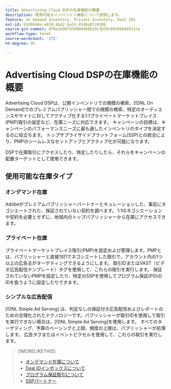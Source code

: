 ```yaml
---
title: Advertising Cloud DSPの在庫機能の概要
description: 使用可能なインベントリ機能について説明します。
feature: On Demand Inventory, Private Inventory, Deal IDs
exl-id: b3d0b96e-e638-4bd2-ba14-d348a8fc030b
source-git-commit: 0f0a2e907d39900968b29c3b59c8034b604911ce
workflow-type: tm+mt
source-wordcount: '272'
ht-degree: 0%

---
```


# Advertising Cloud DSPの在庫機能の概要

Advertising Cloud DSPは、公開インベントリでの規模の検索、[!DNL On Demand]でのプレミアムパブリッシャー間での規模の検索、特定のオーディエンスやサイトに対してアクティブ化する1:1プライベートマーケットプレイス(PMP)取引の設定など、在庫ニーズに対応できます。 キャンペーンの目標は、キャンペーンのパフォーマンスニーズに最も適したインベントリのタイプを決定するのに役立ちます。 トップサプライサイドプラットフォーム(SSP)との統合により、PMPのシームレスなセットアップとアクティブ化が可能になります。

DSPで在庫取引にアクセスしたり、特定したりしたら、それらをキャンペーンの配置ターゲットとして使用できます。

## 使用可能な在庫タイプ

### オンデマンド在庫

Adobeがプレミアムパブリッシャーパートナーとキュレーションした、事前にネゴシエートされた、保証されていない契約を調べます。 1:1のネゴシエーションや契約を必要とせずに、地域内のトップパブリッシャーから在庫にアクセスできます。

### プライベート在庫

プライベートマーケットプレイス取引(PMP)を設定および管理します。PMPとは、パブリッシャーと直接1対1でネゴシエートした取引で、アカウント内の1つ以上の広告主がターゲティングできるようにします。 取引IDまたはVAST（ビデオ広告配信テンプレート）タグを使用して、これらの取引を実行します。 保証されていないPMPを設定したり、特定のSSPを使用してプログラム保証(PG)のIDを扱うように設定したりできます。

### シンプルな広告配信

[!DNL Simple Ad Serving] は、判定なしの保証付き広告配信およびレポートのための合理化されたテクノロジーです。パブリッシャーが取引IDを使用して取引を実行できない場合は、[!DNL Simple Ad Serving]を使用します。 すべてのターゲティング、予算のペーシングと上限、頻度の上限は、パブリッシャーが処理します。 広告タグまたはイベントピクセルを使用して、これらの取引を実行します。

>[!MORELIKETHIS]
>
>* [オンデマンド在庫について](on-demand-inventory-about.md)
>* [Deal IDインボックスについて](deal-id-inbox-about.md)
>* [プログラム保証取引について](programmatic-guaranteed-about.md)
>* [SSPパートナー](ssp-partners.md)

<!-- >* [About Private Inventory](private-inventory-about.md) -->
